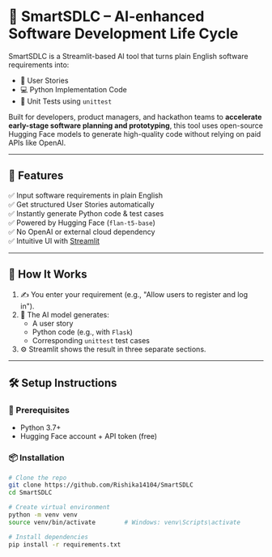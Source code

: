 # 🤖 SmartSDLC – AI-enhanced Software Development Life Cycle

SmartSDLC is a Streamlit-based AI tool that turns plain English software requirements into:
- 📜 User Stories
- 💻 Python Implementation Code
- 🧪 Unit Tests using `unittest`

Built for developers, product managers, and hackathon teams to **accelerate early-stage software planning and prototyping**, this tool uses open-source Hugging Face models to generate high-quality code without relying on paid APIs like OpenAI.

---

## 🚀 Features

✅ Input software requirements in plain English  
✅ Get structured User Stories automatically  
✅ Instantly generate Python code & test cases  
✅ Powered by Hugging Face (`flan-t5-base`)  
✅ No OpenAI or external cloud dependency  
✅ Intuitive UI with [Streamlit](https://streamlit.io)

---

## 🧠 How It Works

1. ✍️ You enter your requirement (e.g., "Allow users to register and log in").
2. 🧠 The AI model generates:
    - A user story
    - Python code (e.g., with `Flask`)
    - Corresponding `unittest` test cases
3. ⚙️ Streamlit shows the result in three separate sections.

---

## 🛠️ Setup Instructions

### 🔧 Prerequisites
- Python 3.7+
- Hugging Face account + API token (free)

### 📦 Installation

```bash
# Clone the repo
git clone https://github.com/Rishika14104/SmartSDLC
cd SmartSDLC

# Create virtual environment
python -m venv venv
source venv/bin/activate        # Windows: venv\Scripts\activate

# Install dependencies
pip install -r requirements.txt



